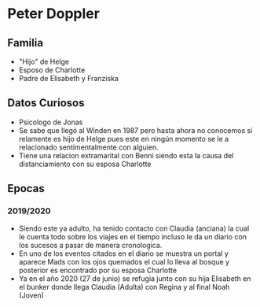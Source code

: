# Peter Doppler

## Familia

* "Hijo" de Helge
* Esposo de Charlotte
* Padre de Elisabeth y Franziska

## Datos Curiosos

* Psicologo de Jonas
* Se sabe que llegó al Winden en 1987 pero hasta ahora no conocemos si relamente es hijo de Helge pues este en ningún momento se le a relacionado sentimentalmente con alguien.
* Tiene una relacion extramarital con Benni siendo esta la causa del distanciamiento con su esposa Charlotte

## Epocas

### 2019/2020

* Siendo este ya adulto, ha tenido contacto con Claudia (anciana) la cual le cuenta todo sobre los viajes en el tiempo incluso le da un diario con los sucesos a pasar de manera cronologica.
* En uno de los eventos citados en el diario se muestra un portal y aparece Mads con los ojos quemados el cual lo lleva al bosque y posterior es encontrado por su esposa Charlotte 
* Ya en el año 2020 (27 de junio) se refugia junto con su hija Elisabeth en el bunker donde llega Claudia (Adulta) con Regina y al final Noah (Joven)